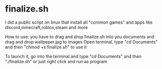 # finalize.sh
I did a public script on linux that install all "common games" and apps like discord,minecraft,roblox,steam and more

How to use: you have to drag and drop finalize.sh into you documents and drag and drop wallpeper.jpg to images
  Open terminal, type "cd Documents"
    and then "chmod +x finalize.sh" to use it
    
  To launch it, go into the terminal and type "cd Documents"
    and then "./finalize.sh" or just right click and run as program
